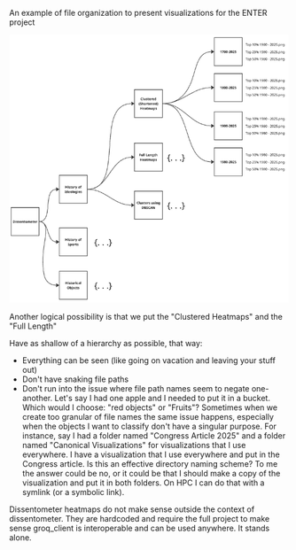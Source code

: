 

An example of file organization to present visualizations for the ENTER project 


![File Organization Diagram](https://github.com/EmoryHPC/practical-data-science/blob/main/file-organization/images/org3.png?raw=true)


Another logical possibility is that we put the "Clustered Heatmaps" and the "Full Length" 

Have as shallow of a hierarchy as possible, that way: 
* Everything can be seen (like going on vacation and leaving your stuff out)
* Don't have snaking file paths
* Don't run into the issue where file path names seem to negate one-another. Let's say I had one apple and I needed to put it in a bucket. Which would I choose: "red objects" or "Fruits"? Sometimes when we create too granular of file names the same issue happens, especially when the objects I want to classify don't have a singular purpose. For instance, say I had a folder named "Congress Article 2025" and a folder named "Canonical Visualizations" for visualizations that I use everywhere. I have a visualization that I use everywhere and put in the Congress article. Is this an effective directory naming scheme? To me the answer could be no, or it could be that I should make a copy of the visualization and put it in both folders. On HPC I can do that with a symlink (or a symbolic link). 



Dissentometer heatmaps do not make sense outside the context of dissentometer. They are hardcoded and require the full project to make sense
groq_client is interoperable and can be used anywhere. It stands alone.

